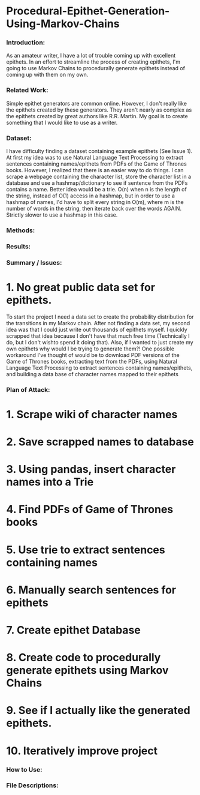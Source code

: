 # Procedural-Epithet-Generation-Using-Markov-Chains

### Introduction:
As an amateur writer, I have a lot of trouble coming up with excellent epithets. In an effort to streamline the process of creating epithets, I'm going to use Markov Chains to procedurally generate epithets instead of coming up with them on my own. 

### Related Work:
Simple epithet generators are common online. However, I don't really like the epithets created by these generators. They aren't nearly as complex as the epithets created by great authors like R.R. Martin. My goal is to create something that I would like to use as a writer. 

### Dataset:
I have difficulty finding a dataset containing example epithets (See Issue 1). At first my idea was to use Natural Language Text Processing to extract sentences containing names/epithets from PDFs of the Game of Thrones books. However, I realized that there is an easier way to do things. I can scrape a webpage containing the character list, store the character list in a database and use a hashmap/dictionary to see if sentence from the PDFs contains a name. Better idea would be a trie. O(n) when n is the length of the string, instead of O(1) access in a hashmap, but in order to use a hashmap of names, I'd have to split every string in O(m), where m is the number of words in the string, then iterate back over the words AGAIN. Strictly slower to use a hashmap in this case. 

### Methods:


### Results:


### Summary / Issues:
# 1. No great public data set for epithets.
To start the project I need a data set to create the probability distribution for the transitions in my Markov chain. After not finding a data set, my second idea was that I could just write out thousands of epithets myself. I quickly scrapped that idea because I don't have that much free time (Technically I do, but I don't wishto spend it doing that). Also, if I wanted to just create my own epithets why would I be trying to generate them?! One possible workaround I've thought of would be to download PDF versions of the Game of Thrones books, extracting text from the PDFs, using Natural Language Text Processing to extract sentences containing names/epithets, and building a data base of character names mapped to their epithets


### Plan of Attack:
# 1. Scrape wiki of character names
# 2. Save scrapped names to database
# 3. Using pandas, insert character names into a Trie
# 4. Find PDFs of Game of Thrones books
# 5. Use trie to extract sentences containing names
# 6. Manually search sentences for epithets
# 7. Create epithet Database
# 8. Create code to procedurally generate epithets using Markov Chains
# 9. See if I actually like the generated epithets.
# 10. Iteratively improve project
### How to Use:


### File Descriptions:
